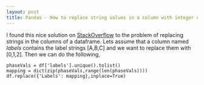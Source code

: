 ```yaml
---
layout: post
title: Pandas - How to replace string values in a column with integer numbers
---
```

I found this nice solution on [StackOverflow](https://unix.stackexchange.com/questions/122795/long-line-wrapping-in-nano) to the problem of replacing strings in the columns of a dataframe. Lets assume that a column named _labels_ contains the label strings [A,B,C] and we want to replace them with [0,1,2]. Then we can do the following,

    phaseVals = df['labels'].unique().tolist()
    mapping = dict(zip(phaseVals,range(len(phaseVals))))
    df.replace({'Labels': mapping},inplace=True)
